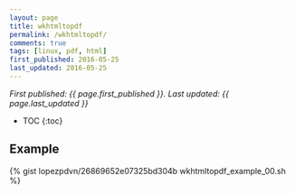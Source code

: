 ```yaml
---
layout: page
title: wkhtmltopdf
permalink: /wkhtmltopdf/
comments: true
tags: [linux, pdf, html]
first_published: 2016-05-25
last_updated: 2016-05-25
---
```


*First published: {{ page.first_published }}. Last updated: {{ page.last_updated }}*

* TOC
{:toc}

## Example

{% gist lopezpdvn/26869652e07325bd304b wkhtmltopdf_example_00.sh %}
